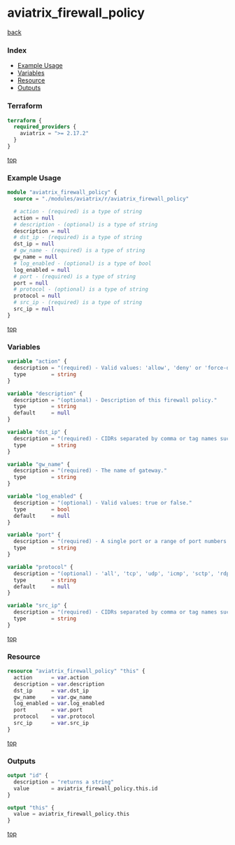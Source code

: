 # aviatrix_firewall_policy

[back](../aviatrix.md)

### Index

- [Example Usage](#example-usage)
- [Variables](#variables)
- [Resource](#resource)
- [Outputs](#outputs)

### Terraform

```terraform
terraform {
  required_providers {
    aviatrix = ">= 2.17.2"
  }
}
```

[top](#index)

### Example Usage

```terraform
module "aviatrix_firewall_policy" {
  source = "./modules/aviatrix/r/aviatrix_firewall_policy"

  # action - (required) is a type of string
  action = null
  # description - (optional) is a type of string
  description = null
  # dst_ip - (required) is a type of string
  dst_ip = null
  # gw_name - (required) is a type of string
  gw_name = null
  # log_enabled - (optional) is a type of bool
  log_enabled = null
  # port - (required) is a type of string
  port = null
  # protocol - (optional) is a type of string
  protocol = null
  # src_ip - (required) is a type of string
  src_ip = null
}
```

[top](#index)

### Variables

```terraform
variable "action" {
  description = "(required) - Valid values: 'allow', 'deny' or 'force-drop'(in stateful firewall rule to allow immediate packet dropping on established sessions)."
  type        = string
}

variable "description" {
  description = "(optional) - Description of this firewall policy."
  type        = string
  default     = null
}

variable "dst_ip" {
  description = "(required) - CIDRs separated by comma or tag names such 'HR' or 'marketing' etc."
  type        = string
}

variable "gw_name" {
  description = "(required) - The name of gateway."
  type        = string
}

variable "log_enabled" {
  description = "(optional) - Valid values: true or false."
  type        = bool
  default     = null
}

variable "port" {
  description = "(required) - A single port or a range of port numbers."
  type        = string
}

variable "protocol" {
  description = "(optional) - 'all', 'tcp', 'udp', 'icmp', 'sctp', 'rdp', 'dccp'."
  type        = string
  default     = null
}

variable "src_ip" {
  description = "(required) - CIDRs separated by comma or tag names such 'HR' or 'marketing' etc."
  type        = string
}
```

[top](#index)

### Resource

```terraform
resource "aviatrix_firewall_policy" "this" {
  action      = var.action
  description = var.description
  dst_ip      = var.dst_ip
  gw_name     = var.gw_name
  log_enabled = var.log_enabled
  port        = var.port
  protocol    = var.protocol
  src_ip      = var.src_ip
}
```

[top](#index)

### Outputs

```terraform
output "id" {
  description = "returns a string"
  value       = aviatrix_firewall_policy.this.id
}

output "this" {
  value = aviatrix_firewall_policy.this
}
```

[top](#index)
